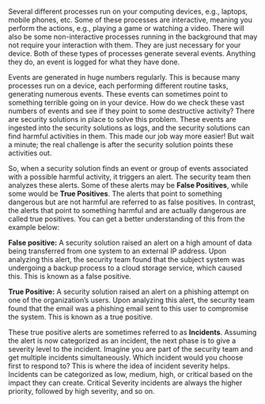 Several different processes run on your computing devices, e.g., laptops, mobile phones, etc. Some of these processes are interactive, meaning you perform the actions, e.g., playing a game or watching a video. There will also be some non-interactive processes running in the background that may not require your interaction with them. They are just necessary for your device. Both of these types of processes generate several events. Anything they do, an event is logged for what they have done.

Events are generated in huge numbers regularly. This is because many processes run on a device, each performing different routine tasks, generating numerous events. These events can sometimes point to something terrible going on in your device. How do we check these vast numbers of events and see if they point to some destructive activity? There are security solutions in place to solve this problem. These events are ingested into the security solutions as logs, and the security solutions can find harmful activities in them. This made our job way more easier! But wait a minute; the real challenge is after the security solution points these activities out.

So, when a security solution finds an event or group of events associated with a possible harmful activity, it triggers an alert. The security team then analyzes these alerts. Some of these alerts may be **False Positives**, while some would be **True Positives**. The alerts that point to something dangerous but are not harmful are referred to as false positives. In contrast, the alerts that point to something harmful and are actually dangerous are called true positives. You can get a better understanding of this from the example below:

**False positive:** A security solution raised an alert on a high amount of data being transferred from one system to an external IP address. Upon analyzing this alert, the security team found that the subject system was undergoing a backup process to a cloud storage service, which caused this. This is known as a false positive.

**True Positive:** A security solution raised an alert on a phishing attempt on one of the organization’s users. Upon analyzing this alert, the security team found that the email was a phishing email sent to this user to compromise the system. This is known as a true positive.

These true positive alerts are sometimes referred to as **Incidents**. Assuming the alert is now categorized as an incident, the next phase is to give a severity level to the incident. Imagine you are part of the security team and get multiple incidents simultaneously. Which incident would you choose first to respond to? This is where the idea of incident severity helps. Incidents can be categorized as low, medium, high, or critical based on the impact they can create. Critical Severity incidents are always the higher priority, followed by high severity, and so on.